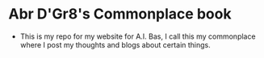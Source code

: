 # Abr D'Gr8's Commonplace book

- This is my repo for my website for A.I. Bas, I call this my commonplace where I post my thoughts and blogs about certain things. 